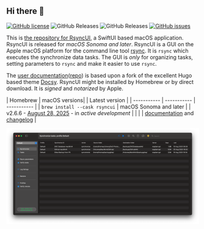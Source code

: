## Hi there 👋
[![GitHub license](https://img.shields.io/github/license/rsyncOSX/RsyncUI)](https://github.com/rsyncOSX/RsyncUI/blob/main/Licence.MD)
![GitHub Releases](https://img.shields.io/github/downloads/rsyncosx/RsyncUI/v2.6.6/total)
![GitHub Releases](https://img.shields.io/github/downloads/rsyncosx/RsyncUI/v2.6.4/total)
[![GitHub issues](https://img.shields.io/github/issues/rsyncOSX/RsyncUI)](https://github.com/rsyncOSX/RsyncUI/issues)

This is [the repository for RsyncUI](https://github.com/rsyncOSX/RsyncUI), a SwiftUI based macOS application. RsyncUI is released for *macOS Sonoma and later*. RsyncUI is a GUI on the Apple macOS platform for the command line tool [rsync](https://github.com/WayneD/rsync). It is `rsync` which executes the synchronize data tasks. The GUI is *only* for organizing tasks, setting parameters to `rsync` and make it easier to use `rsync`.

The [user documentation](https://rsyncui.netlify.app/docs/)([repo](https://github.com/rsyncOSX/rsyncuidocs)) is based upon a fork of the excellent Hugo based theme [Docsy](https://github.com/google/docsy). RsyncUI might be installed by Homebrew or by direct download. It is *signed* and *notarized* by Apple.

| Homebrew | macOS versions|  | Latest version   |
| ----------- |   ----------- | ----------- |
| `brew install --cask rsyncui`    | macOS Sonoma and later | | v2.6.6 - [August 28, 2025](https://github.com/rsyncOSX/RsyncUI/releases) - in *active development* |
| |  | [documentation](https://rsyncui.netlify.app/docs/) and [changelog](https://rsyncui.netlify.app/blog/) |

![](images/rsyncui.png)

